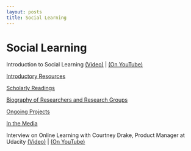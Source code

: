 ```yaml
---
layout: posts
title: Social Learning
---
```


# Social Learning


Introduction to Social Learning [(Video)](https://www.udacity.com/course/viewer#%21/c-ud915/l-4797360890/m-4806718561) | [(On YouTube)](https://www.youtube.com/watch?v=KpX8CQxRLIU)

[Introductory Resources](https://www.udacity.com/wiki/Educational_Technology/Social_Learning/Introductory_Resources)

[Scholarly Readings](https://www.udacity.com/wiki/Educational_Technology/Social_Learning/Scholarly_Readings)

[Biography of Researchers and Research Groups](https://www.udacity.com/wiki/Educational_Technology/Social_Learning/Biography_of_Researchers_and_Research_Groups)

[Ongoing Projects](https://www.udacity.com/wiki/Educational_Technology/Social_Learning/Ongoing_Projects)

[In the Media](https://www.udacity.com/wiki/Educational_Technology/Social_Learning/In_the_Media)

Interview on Online Learning with Courtney Drake, Product Manager at Udacity [(Video)](https://www.udacity.com/course/viewer#%21/c-ud915/l-4797360890/m-4920749492) | [(On YouTube)](https://www.youtube.com/watch?v=Qht-963q0bk)

